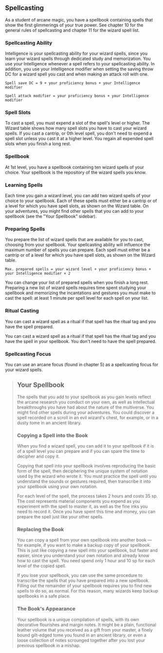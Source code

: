 ## Spellcasting
As a student of arcane magic, you have a spellbook containing spells that show the first glimmerings of your true power. See chapter 10 for the general rules of spellcasting and chapter 11 for the wizard spell list.

### Spellcasting Ability
Intelligence is your spellcasting ability for your wizard spells, since you learn your wizard spells through dedicated study and memorization. You use your Intelligence whenever a spell refers to your spellcasting ability. In addition, you use your Intelligence modifier when setting the saving throw DC for a wizard spell you cast and when making an attack roll with one.

`Spell save DC = 9 + your proficiency bonus + your Intelligence modifier`

`Spell attack modifier = your proficiency bonus + your Intelligence modifier`

### Spell Slots
To cast a spell, you must expend a slot of the spell's level or higher. The Wizard table shows how many spell slots you have to cast your wizard spells. If you cast a cantrip, or 0th level spell, you don't need to expend a spell slot unless you cast it at a higher level. You regain all expended spell slots when you finish a long rest.

### Spellbook
At 1st level, you have a spellbook containing ten wizard spells of your choice. Your spellbook is the repository of the wizard spells you know.

### Learning Spells
Each time you gain a wizard level, you can add two wizard spells of your choice to your spellbook. Each of these spells must either be a cantrip or of a level for which you have spell slots, as shown on the Wizard table. On your adventures, you might find other spells that you can add to your spellbook (see the "Your Spellbook" sidebar).

### Preparing Spells
You prepare the list of wizard spells that are available for you to cast, choosing from your spellbook. Your spellcasting ability will influence the maximum number of spells you can prepare. Each spell must either be a cantrip or of a level for which you have spell slots, as shown on the Wizard table.

`Max. prepared spells = your wizard level + your proficiency bonus + your Intelligence modifier × 2`

You can change your list of prepared spells when you finish a long rest. Preparing a new list of wizard spells requires time spent studying your spellbook and memorizing the incantations and gestures you must make to cast the spell: at least 1 minute per spell level for each spell on your list.

### Ritual Casting
You can cast a wizard spell as a ritual if that spell has the ritual tag and you have the spell prepared.


You can cast a wizard spell as a ritual if that spell has the ritual tag and you have the spell in your spellbook. You don't need to have the spell prepared.


### Spellcasting Focus
You can use an arcane focus (found in chapter 5) as a spellcasting focus for your wizard spells.

> ## Your Spellbook
> The spells that you add to your spellbook as you gain levels reflect the arcane research you conduct on your own, as well as intellectual breakthroughs you have had about the nature of the multiverse. You might find other spells during your adventures. You could discover a spell recorded on a scroll in an evil wizard's chest, for example, or in a dusty tome in an ancient library.
>
> ### Copying a Spell into the Book
> When you find a wizard spell, you can add it to your spellbook if it is of a spell level you can prepare and if you can spare the time to decipher and copy it.
>
> Copying that spell into your spellbook involves reproducing the basic form of the spell, then deciphering the unique system of notation used by the wizard who wrote it. You must practice the spell until you understand the sounds or gestures required, then transcribe it into your spellbook using your own notation.
> <!-- price = (1 + spell level) * 35sp || time = (1 + spell level) * 2 hours -->
> For each level of the spell, the process takes 2 hours and costs 35 sp. The cost represents material components you expend as you experiment with the spell to master it, as well as the fine inks you need to record it. Once you have spent this time and money, you can prepare the spell just like your other spells.
>
> ### Replacing the Book
> You can copy a spell from your own spellbook into another book &mdash; for example, if you want to make a backup copy of your spellbook. This is just like copying a new spell into your spellbook, but faster and easier, since you understand your own notation and already know how to cast the spell. You need spend only 1 hour and 10 sp for each level of the copied spell.
>
> If you lose your spellbook, you can use the same procedure to transcribe the spells that you have prepared into a new spellbook. Filling out the remainder of your spellbook requires you to find new spells to do so, as normal. For this reason, many wizards keep backup spellbooks in a safe place.
>
> ### The Book's Appearance
> Your spellbook is a unique compilation of spells, with its own decorative flourishes and margin notes. It might be a plain, functional leather volume that you received as a gift from your master, a finely bound gilt-edged tome you found in an ancient library, or even a loose collection of notes scrounged together after you lost your previous spellbook in a mishap.
